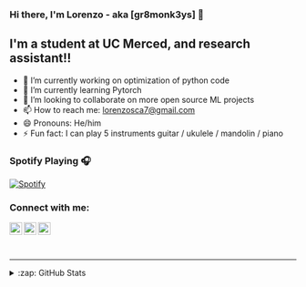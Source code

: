 ### Hi there, I'm Lorenzo - aka [gr8monk3ys] 👋

## I'm a student at UC Merced, and research assistant!!

- 🔭 I’m currently working on optimization of python code
- 🌱 I’m currently learning Pytorch
- 👯 I’m looking to collaborate on more open source ML projects
- 📫 How to reach me: lorenzosca7@gmail.com
- 😄 Pronouns: He/him
- ⚡ Fun fact: I can play 5 instruments guitar / ukulele / mandolin / piano

### Spotify Playing 🎧

[![Spotify](https://novatorem-gr8monk3ys.vercel.app/api/spotify)](https://open.spotify.com/user/gr8monk3ys)

### Connect with me:

[<img align="left" alt="codeSTACKr | Twitter" width="22px" src="https://cdn.jsdelivr.net/npm/simple-icons@v3/icons/twitter.svg" />][twitter]
[<img align="left" alt="codeSTACKr | LinkedIn" width="22px" src="https://cdn.jsdelivr.net/npm/simple-icons@v3/icons/linkedin.svg" />][linkedin]
[<img align="left" alt="codeSTACKr | Instagram" width="22px" src="https://cdn.jsdelivr.net/npm/simple-icons@v3/icons/instagram.svg" />][instagram]

<br />

<br />
<br />

---

<details>
  <summary>:zap: GitHub Stats</summary>

  <img align="left" alt="codeSTACKr's GitHub Stats" src="https://github-readme-stats.codestackr.vercel.app/api?username=codeSTACKr&show_icons=true&hide_border=true" />

</details>

[twitter]: https://twitter.com/gr8monk3ys
[instagram]: https://instagram.com/lorenzo.scaturchio
[linkedin]: https://www.linkedin.com/in/lorenzo-scaturchio-62203b160/